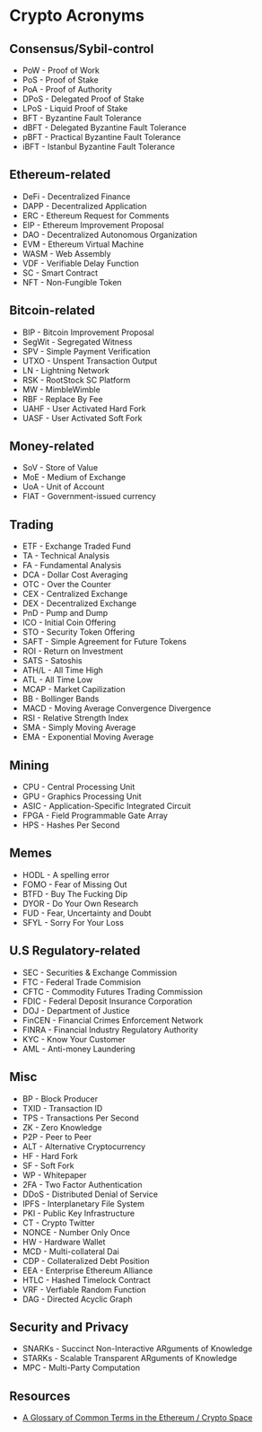 # Crypto Acronyms

## Consensus/Sybil-control

* PoW - Proof of Work
* PoS - Proof of Stake
* PoA - Proof of Authority
* DPoS - Delegated Proof of Stake
* LPoS - Liquid Proof of Stake
* BFT - Byzantine Fault Tolerance
* dBFT - Delegated Byzantine Fault Tolerance
* pBFT - Practical Byzantine Fault Tolerance
* iBFT - Istanbul Byzantine Fault Tolerance

## Ethereum-related

* DeFi - Decentralized Finance
* DAPP - Decentralized Application
* ERC - Ethereum Request for Comments
* EIP - Ethereum Improvement Proposal
* DAO - Decentralized Autonomous Organization
* EVM - Ethereum Virtual Machine
* WASM - Web Assembly
* VDF - Verifiable Delay Function
* SC - Smart Contract
* NFT - Non-Fungible Token

## Bitcoin-related

* BIP - Bitcoin Improvement Proposal
* SegWit - Segregated Witness
* SPV - Simple Payment Verification
* UTXO - Unspent Transaction Output
* LN - Lightning Network
* RSK - RootStock SC Platform
* MW - MimbleWimble
* RBF - Replace By Fee
* UAHF - User Activated Hard Fork
* UASF - User Activated Soft Fork

## Money-related

* SoV - Store of Value
* MoE - Medium of Exchange
* UoA - Unit of Account
* FIAT - Government-issued currency

## Trading

* ETF - Exchange Traded Fund
* TA - Technical Analysis
* FA - Fundamental Analysis
* DCA - Dollar Cost Averaging
* OTC - Over the Counter
* CEX - Centralized Exchange
* DEX - Decentralized Exchange
* PnD - Pump and Dump
* ICO - Initial Coin Offering
* STO - Security Token Offering
* SAFT - Simple Agreement for Future Tokens 
* ROI - Return on Investment
* SATS - Satoshis
* ATH/L - All Time High
* ATL - All Time Low
* MCAP - Market Capilization
* BB - Bollinger Bands
* MACD - Moving Average Convergence Divergence
* RSI - Relative Strength Index
* SMA - Simply Moving Average
* EMA - Exponential Moving Average

## Mining

* CPU - Central Processing Unit
* GPU - Graphics Processing Unit
* ASIC - Application-Specific Integrated Circuit
* FPGA - Field Programmable Gate Array
* HPS - Hashes Per Second

## Memes

* HODL - A spelling error
* FOMO - Fear of Missing Out
* BTFD - Buy The Fucking Dip
* DYOR - Do Your Own Research
* FUD - Fear, Uncertainty and Doubt
* SFYL - Sorry For Your Loss

## U.S Regulatory-related

* SEC - Securities & Exchange Commission
* FTC - Federal Trade Commision
* CFTC - Commodity Futures Trading Commission
* FDIC - Federal Deposit Insurance Corporation
* DOJ - Department of Justice
* FinCEN - Financial Crimes Enforcement Network
* FINRA - Financial Industry Regulatory Authority
* KYC - Know Your Customer
* AML - Anti-money Laundering

## Misc

* BP - Block Producer
* TXID - Transaction ID
* TPS - Transactions Per Second
* ZK - Zero Knowledge
* P2P - Peer to Peer
* ALT - Alternative Cryptocurrency
* HF - Hard Fork
* SF - Soft Fork
* WP - Whitepaper
* 2FA - Two Factor Authentication
* DDoS - Distributed Denial of Service
* IPFS - Interplanetary File System
* PKI - Public Key Infrastructure
* CT - Crypto Twitter
* NONCE - Number Only Once
* HW - Hardware Wallet
* MCD - Multi-collateral Dai
* CDP - Collateralized Debt Position
* EEA - Enterprise Ethereum Alliance
* HTLC - Hashed Timelock Contract
* VRF - Verfiable Random Function
* DAG - Directed Acyclic Graph

## Security and Privacy

* SNARKs - Succinct Non-Interactive ARguments of Knowledge
* STARKs - Scalable Transparent ARguments of Knowledge
* MPC - Multi-Party Computation

## Resources

* [A Glossary of Common Terms in the Ethereum / Crypto Space](https://support.mycrypto.com/getting-started/ethereum-glossary.html)

